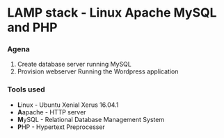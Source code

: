 # LAMP stack - Linux Apache MySQL and PHP

### Agena

1. Create database server running MySQL
1. Provision webserver Running the Wordpress application

### Tools used

* **L**inux - Ubuntu Xenial Xerus 16.04.1
* **A**apache - HTTP server
* **M**ySQL - Relational Database Management System
* **P**HP - Hypertext Preprocesser
